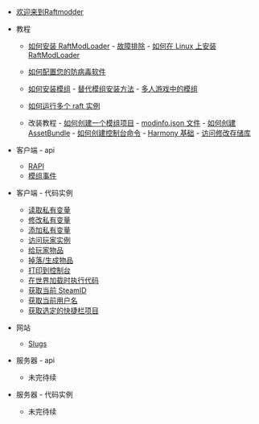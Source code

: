 - [欢迎来到Raftmodder](guid.md)
- 教程
    - [如何安装 RaftModLoader](/general/algorithm/README.md)
          - [故障排除](/general/algorithm/data-structures/stack/README.zh-CN.md)
          - [如何在 Linux 上安装 RaftModLoader](/general/algorithm/data-structures/queue/README.zh-CN.md)
    - [如何配置您的防病毒软件](/general/design-pattern/README.md)
    - [如何安装模组](/general/network/protocol-model.md)
          - [替代模组安装方法](/general/network/protocol-model.md)
          - [多人游戏中的模组](/general/network/protocol-model.md)
    - [如何运行多个 raft 实例](/general/network/protocol-model.md)


    - 改装教程
          - [如何创建一个模组项目](/general/network/protocol-model.md)
            - [modinfo.json 文件](/general/network/protocol-model.md)
          - [如何创建 AssetBundle](/general/network/protocol-model.md)
          - [如何创建控制台命令](/general/network/protocol-model.md)
          - [Harmony 基础](/general/network/protocol-model.md)
          - [访问修改存储库](/general/network/protocol-model.md)


- 客户端 - api
  - [RAPI](/general/network/protocol-model.md)
  - [模组事件](/general/network/protocol-model.md)


- 客户端 - 代码实例
  - [读取私有变量](/general/network/protocol-model.md)
  - [修改私有变量](/general/network/protocol-model.md)
  - [添加私有变量](/general/network/protocol-model.md)
  - [访问玩家实例](/general/network/protocol-model.md)
  - [给玩家物品](/general/network/protocol-model.md)
  - [掉落/生成物品](/general/network/protocol-model.md)
  - [打印到控制台](/general/network/protocol-model.md)
  - [在世界加载时执行代码](/general/network/protocol-model.md)
  - [获取当前 SteamID](/general/network/protocol-model.md)
  - [获取当前用户名](/general/network/protocol-model.md)
  - [获取选定的快捷栏项目](/general/network/protocol-model.md)


- 网站
  - [Slugs](/general/network/protocol-model.md)


- 服务器 - api
  - 未完待续


- 服务器 - 代码实例
  - 未完待续
